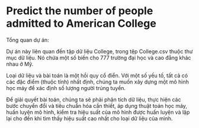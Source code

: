 # Predict the number of people admitted to American College

Tổng quan dự án:

Dự án này liên quan đến tập dữ liệu College, trong tệp College.csv thuộc thư mục dữ liệu. Nó chứa một số biến cho 777 trường đại học và cao đẳng khác nhau ở Mỹ.

Loại dữ liệu và bài toán là một hồi quy cổ điển. Với một số yếu tố, tất cả có các đặc điểm (thuộc tính) nhất định, chúng ta muốn xây dựng một mô hình học máy để xác định số lượng người trúng tuyển.

Để giải quyết bài toán, chúng ta sẽ phải phân tích dữ liệu, thực hiện các bước chuyển đổi và tiêu chuẩn hóa cần thiết, áp dụng thuật toán học máy, huấn luyện mô hình, kiểm tra hiệu suất của mô hình được huấn luyện và lặp lại cho đến khi tìm thấy hiệu suất cao nhất cho loại dữ liệu của mình.
